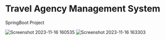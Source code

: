 # Travel Agency Management System
SpringBoot Project

![Screenshot 2023-11-16 160535](https://github.com/rashmisharmila/TravelAgancyManagementSystem/assets/108237108/4eb8e63f-4499-4a0d-89a9-60536b35a398)
![Screenshot 2023-11-16 163303](https://github.com/rashmisharmila/TravelAgancyManagementSystem/assets/108237108/24ed32b2-ee6d-4469-a70d-8d5dd9c98f9b)

